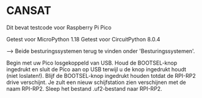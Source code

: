 # CANSAT

Dit bevat testcode voor Raspberry Pi Pico

Getest voor MicroPython 1.18
Getest voor CircuitPython 8.0.4

--> Beide besturingssystemen terug te vinden onder 'Besturingssystemen'.

Begin met uw Pico losgekoppeld van USB. Houd de BOOTSEL-knop ingedrukt en sluit de Pico aan op USB terwijl u de knop ingedrukt houdt (niet loslaten!). Blijf de BOOTSEL-knop ingedrukt houden totdat de RPI-RP2 drive verschijnt. Je zult een nieuw schijfstation zien verschijnen met de naam RPI-RP2. Sleep het bestand .uf2-bestand naar RPI-RP2.
